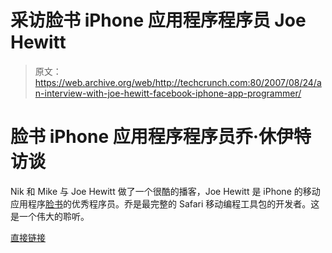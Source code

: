 # 采访脸书 iPhone 应用程序程序员 Joe Hewitt

> 原文：<https://web.archive.org/web/http://techcrunch.com:80/2007/08/24/an-interview-with-joe-hewitt-facebook-iphone-app-programmer/>

# 脸书 iPhone 应用程序程序员乔·休伊特访谈

Nik 和 Mike 与 Joe Hewitt 做了一个很酷的播客，Joe Hewitt 是 iPhone 的移动应用程序[脸书](https://web.archive.org/web/20130925174631/http://www.facebook.com/group.php?gid=3473610402)的优秀程序员。乔是最完整的 Safari 移动编程工具包的开发者。这是一个伟大的聆听。

[直接链接](https://web.archive.org/web/20130925174631/http://www.techcrunch.com/2007/08/23/interview-with-facebooks-joe-hewitt-iphone-god/)